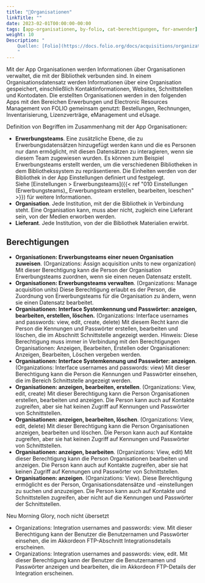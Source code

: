 ```yaml
---
title: "📱Organisationen"
linkTitle: ""
date: 2023-02-01T00:00:00-00:00
tags: [app-organisationen, by-folio, cat-berechtigungen, for-anwender]
weight: 10
Description: "
    Quellen: [Folio](https://docs.folio.org/docs/acquisitions/organizations/) <!-- & [GBV](https://info.gebev.de/pages/viewpage.action?pageId=839188628) -->
    "
---
```


Mit der App Organisationen werden Informationen über Organisationen verwaltet, die mit der Bibliothek verbunden sind. In einem Organisationsdatensatz werden Informationen über eine Organisation gespeichert, einschließlich Kontaktinformationen, Websites, Schnittstellen und Kontodaten. Die erstellten Organisationen werden in den folgenden Apps mit den Bereichen Erwerbungen und Electronic Resources Management von FOLIO gemeinsam genutzt: Bestellungen, Rechnungen, Inventarisierung, Lizenzverträge, eManagement und eUsage.

Definition von Begriffen im Zusammenhang mit der App Organisationen:

* **Erwerbungsteams**. Eine zusätzliche Ebene, die zu Erwerbungsdatensätzen hinzugefügt werden kann und die es Personen nur dann ermöglicht, mit diesen Datensätzen zu interagieren, wenn sie diesem Team zugewiesen wurden. Es können zum Beispiel Erwerbungsteams erstellt werden, um die verschiedenen Bibliotheken in dem Bibliothekssystem zu repräsentieren. Die Einheiten werden von der Bibliothek in der App Einstellungen definiert und festgelegt. Siehe [Einstellungen > Erwerbungsteams]({{< ref "010 Einstellungen (Erwerbungsteams)_ Erwerbungsteam erstellen, bearbeiten, loeschen" >}}) für weitere Informationen.
* **Organisation**. Jede Institution, mit der die Bibliothek in Verbindung steht. Eine Organisation kann, muss aber nicht, zugleich eine Lieferant sein, von der Medien erworben werden.
* **Lieferant**. Jede Institution, von der die Bibliothek Materialien erwirbt.

## Berechtigungen

* **Organisationen: Erwerbungsteams einer neuen Organisation zuweisen**. (Organizations: Assign acquisition units to new organization)
    Mit dieser Berechtigung kann die Person der Organisation Erwerbungsteams zuordnen, wenn sie einen neuen Datensatz erstellt.
* **Organisationen: Erwerbungsteams verwalten**. (Organizations: Manage acquisition units)
    Diese Berechtigung erlaubt es der Person, die Zuordnung von Erwerbungsteams für die Organisation zu ändern, wenn sie einen Datensatz bearbeitet.
* **Organisationen: Interface Systemkennung und Passwörter: anzeigen, bearbeiten, erstellen, löschen.** (Organizations: Interface usernames and passwords: view, edit, create, delete)
    Mit diesem Recht kann die Person die Kennungen und Passwörter erstellen, bearbeiten und löschen, die im Abschnitt Schnittstelle angezeigt werden. Hinweis: Diese Berechtigung muss immer in Verbindung mit den Berechtigungen Organisationen: Anzeigen, Bearbeiten, Erstellen oder Organisationen: Anzeigen, Bearbeiten, Löschen vergeben werden.
* **Organisationen: Interface Systemkennung und Passwörter: anzeigen**. (Organizations: Interface usernames and passwords: view)
    Mit dieser Berechtigung kann die Person die Kennungen und Passwörter einsehen, die im Bereich Schnittstelle angezeigt werden.
* **Organisationen: anzeigen, bearbeiten, erstellen**. (Organizations: View, edit, create)
    Mit dieser Berechtigung kann die Person Organisationen erstellen, bearbeiten und anzeigen. Die Person kann auch auf Kontakte zugreifen, aber sie hat keinen Zugriff auf Kennungen und Passwörter von Schnittstellen.
* **Organisationen: anzeigen, bearbeiten, löschen**. (Organizations: View, edit, delete)
    Mit dieser Berechtigung kann die Person Organisationen anzeigen, bearbeiten und löschen. Die Person kann auch auf Kontakte zugreifen, aber sie hat keinen Zugriff auf Kennungen und Passwörter von Schnittstellen.
* **Organisationen: anzeigen, bearbeiten**. (Organizations: View, edit)
    Mit dieser Berechtigung kann die Person Organisationen bearbeiten und anzeigen. Die Person kann auch auf Kontakte zugreifen, aber sie hat keinen Zugriff auf Kennungen und Passwörter von Schnittstellen.
* **Organisationen: anzeigen**. (Organizations: View).
    Diese Berechtigung ermöglicht es der Person, Organisationsdatensätze und -einstellungen zu suchen und anzuzeigen. Die Person kann auch auf Kontakte und Schnittstellen zugreifen, aber nicht auf die Kennungen und Passwörter der Schnittstellen.

Neu Morning Glory, noch nicht übersetzt

* Organizations: Integration usernames and passwords: view.
    Mit dieser Berechtigung kann der Benutzer die Benutzernamen und Passwörter einsehen, die im Akkordeon FTP-Abschnitt Integrationsdetails erscheinen.
* Organizations: Integration usernames and passwords: view, edit.
    Mit dieser Berechtigung kann der Benutzer die Benutzernamen und Passwörter anzeigen und bearbeiten, die im Akkordeon FTP-Details der Integration erscheinen.
